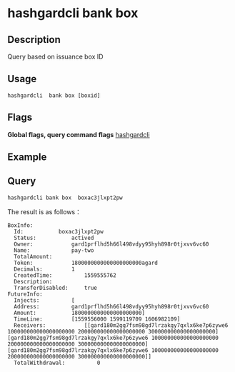 # hashgardcli bank box

## Description
Query based on issuance box ID
## Usage
```shell
hashgardcli  bank box [boxid]
```
## Flags

**Global flags, query command flags** [hashgardcli](../README.md)

## Example
## Query
```shell
hashgardcli bank box  boxac3jlxpt2pw
```

The result is as follows：
```shell
BoxInfo:
  Id:			boxac3jlxpt2pw
  Status:			actived
  Owner:			gard1prflhd5h66l498vdyy95hyh898r0tjxvv6vc60
  Name:				pay-two
  TotalAmount:
  Token:			1800000000000000000000agard
  Decimals:			1
  CreatedTime:			1559555762
  Description:
  TransferDisabled:		true
FutureInfo:
  Injects:			[
  Address:			gard1prflhd5h66l498vdyy95hyh898r0tjxvv6vc60
  Amount:			1800000000000000000000]
  TimeLine:			[1559556000 1599119709 1606982109]
  Receivers:			[[gard180m2gg7fsm98gd7lrzakgy7qxlx6ke7p6zywe6 100000000000000000000 200000000000000000000 300000000000000000000] [gard180m2gg7fsm98gd7lrzakgy7qxlx6ke7p6zywe6 100000000000000000000 200000000000000000000 300000000000000000000] [gard180m2gg7fsm98gd7lrzakgy7qxlx6ke7p6zywe6 100000000000000000000 200000000000000000000 300000000000000000000]]
  TotalWithdrawal:			0
```
